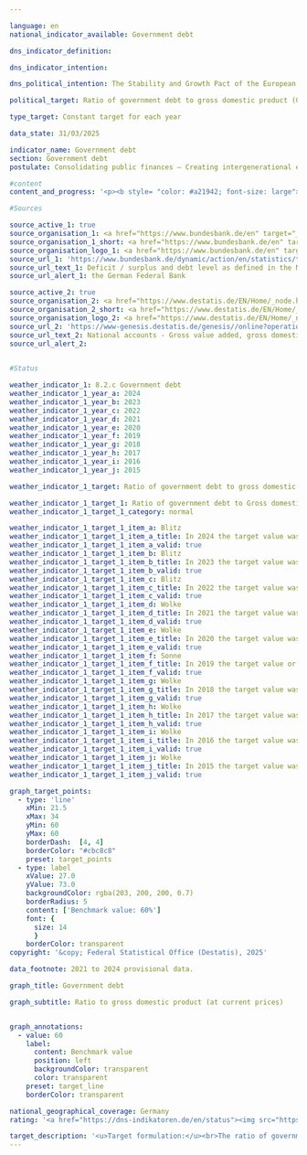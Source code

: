 ```yaml
---

language: en        
national_indicator_available: Government debt        

dns_indicator_definition:         

dns_indicator_intention:         

dns_political_intention: The Stability and Growth Pact of the European Union (EU) sets the reference value for the maximum debt ratio at 60% of gross domestic product (GDP).        

political_target: Ratio of government debt to gross domestic product (GDP) must not exceed 60%; To be maintained until 2030        

type_target: Constant target for each year        

data_state: 31/03/2025        

indicator_name: Government debt        
section: Government debt        
postulate: Consolidating public finances – Creating intergenerational equity        

#content         
content_and_progress: '<p><b style= "color: #a21942; font-size: large">8.2.c Government debt</b><br><br>In Germany, government debt is determined twice annually by the Deutsche Bundesbank in accordance with the provisions of the Maastricht Treaty, based on calculations by the Federal Statistical Office. The Gross Domestic Product (GDP) at current prices is calculated by the Federal Statistical Office within the framework of the national accounts. The debt-to-GDP ratio is influenced both by the fiscal position of the government and by economic development. With constant levels of government debt, the debt ratio decreases more rapidly as GDP growth accelerates. Conversely, the debt ratio may increase even if absolute debt levels decline, provided GDP falls more sharply in the same period. Implicit government debt&nbsp;–&nbsp;that is, future but not yet realised state obligations&nbsp;–&nbsp;is not taken into account.<br><br>Germany’s debt-to-GDP ratio remained above the reference value defined by the European Union (EU) from 2003&nbsp;until 2018. Following fiscal consolidation, the ratio decreased from 67.1% in 2005&nbsp;to 63.7% in 2007, but then rose to a peak of 81.0% by 2010, primarily due to the financial and economic crisis. From 2012&nbsp;onwards, the ratio steadily declined, falling below the Maastricht reference value of 60% in 2019&nbsp;for the first time since 2002, reaching 58.7%. However, due to the COVID-19&nbsp;pandemic, the ratio rose again sharply, reaching 68.1% in 2021. According to preliminary calculations, it stood at 62.5% in the current reporting year, 2024.<br><br>In a European comparison, fifteen EU Member States remained below the 60% reference value in 2024. The EU average for the debt ratio stood at 81.0%. The highest ratios were recorded in Greece (153.6%) and Italy (135.3%), while Estonia reported the lowest debt-to-GDP ratio at 23.6%.<br><br>While the consolidated debt of general government in Germany had been rising continuously since 1991, it declined for the first time in 2013&nbsp;and continued to fall from 2015&nbsp;onwards. In 2019, consolidated debt of the general public budget amounted to 2,076&nbsp;billion euros. As a result of the COVID-19&nbsp;pandemic and the war of aggression against Ukraine, this figure increased to 2,689&nbsp;billion euros by 2024, reaching its highest level since 1991. In per capita terms, this corresponded to approximately 31,740&nbsp;euros in 2024, compared to 7,765&nbsp;euros in 1991. Non-consolidated debt amounted to 2,728&nbsp;billion euros in 2024. Of this, 69.4% was attributable to the federal government, 23.4% to the Länder, 7.1% to municipalities, and 0.1% to the social security funds.<br><br>On the asset side of the government balance sheet, government debt is offset by tangible and financial assets. According to the balance sheets compiled by the Federal Statistical Office, tangible fixed assets had a (net) value of 2,022&nbsp;euros billion in 2023. The largest asset category comprised buildings such as roads, schools, and public infrastructure, with a value of 1,709&nbsp;billion euros. Financial assets totalled 1,546&nbsp;billion euros in 2023, with securities representing the largest share (53.6%) within this category.</p>'                

#Sources        

source_active_1: true
source_organisation_1: <a href="https://www.bundesbank.de/en" target="_blank" onclick="return confirm_alert('the German Federal Bank', 'En')">German Federal Bank</a>
source_organisation_1_short: <a href="https://www.bundesbank.de/en" target="_blank" onclick="return confirm_alert('the German Federal Bank', 'En')">German Federal Bank</a>
source_organisation_logo_1: <a href="https://www.bundesbank.de/en" target="_blank" onclick="return confirm_alert('the German Federal Bank', 'En')"><img src="https://dns-indikatoren.de/public/OrgImgEn/bundesbank.png" alt="German Federal Bank" title=" Click here to visit the homepage of the organizationGerman Federal Bank" style="height:60px; width:148px; border:transparent"/></a>
source_url_1: 'https://www.bundesbank.de/dynamic/action/en/statistics/time-series-databases/time-series-databases/743796/743796?treeAnchor=FINANZEN&statisticType=BBK_ITS'
source_url_text_1: Deficit / surplus and debt level as defined in the Maastricht Treaty/Germany/Debt level/Debt by category/instrument
source_url_alert_1: the German Federal Bank

source_active_2: true
source_organisation_2: <a href="https://www.destatis.de/EN/Home/_node.html" target="_blank">Federal Statistical Office</a>
source_organisation_2_short: <a href="https://www.destatis.de/EN/Home/_node.html" target="_blank">Federal Statistical Office</a>
source_organisation_logo_2: <a href="https://www.destatis.de/EN/Home/_node.html" target="_blank"><img src="https://dns-indikatoren.de/public/OrgImgEn/destatis.png" alt="Federal Statistical Office" title=" Click here to visit the homepage of the organizationFederal Statistical Office" style="height:60px; width:148px; border:transparent"/></a>
source_url_2: 'https://www-genesis.destatis.de/genesis//online?operation=table&code=81000-0001&bypass=true&levelindex=1&levelid=1660802268437&language=en'
source_url_text_2: National accounts - Gross value added, gross domestic product – GENESIS online 81000-0001
source_url_alert_2: 
        

#Status        

weather_indicator_1: 8.2.c Government debt
weather_indicator_1_year_a: 2024
weather_indicator_1_year_b: 2023
weather_indicator_1_year_c: 2022
weather_indicator_1_year_d: 2021
weather_indicator_1_year_e: 2020
weather_indicator_1_year_f: 2019
weather_indicator_1_year_g: 2018
weather_indicator_1_year_h: 2017
weather_indicator_1_year_i: 2016
weather_indicator_1_year_j: 2015

weather_indicator_1_target: Ratio of government debt to gross domestic product (GDP) must not exceed 60 per cent; To be maintained until 2030

weather_indicator_1_target_1: Ratio of government debt to Gross domestic product (GDP) must not exceed 0%, To be maintained until 2030
weather_indicator_1_target_1_category: normal

weather_indicator_1_target_1_item_a: Blitz
weather_indicator_1_target_1_item_a_title: In 2024 the target value was missed and the indicator had not moved towards the target on average over the previous changes.
weather_indicator_1_target_1_item_a_valid: true
weather_indicator_1_target_1_item_b: Blitz
weather_indicator_1_target_1_item_b_title: In 2023 the target value was missed and the indicator had not moved towards the target on average over the previous changes.
weather_indicator_1_target_1_item_b_valid: true
weather_indicator_1_target_1_item_c: Blitz
weather_indicator_1_target_1_item_c_title: In 2022 the target value was missed and the indicator had not moved towards the target on average over the previous changes.
weather_indicator_1_target_1_item_c_valid: true
weather_indicator_1_target_1_item_d: Wolke
weather_indicator_1_target_1_item_d_title: In 2021 the target value was not reached, but the average development pointed in the desired direction.
weather_indicator_1_target_1_item_d_valid: true
weather_indicator_1_target_1_item_e: Wolke
weather_indicator_1_target_1_item_e_title: In 2020 the target value was not reached, but the average development pointed in the desired direction.
weather_indicator_1_target_1_item_e_valid: true
weather_indicator_1_target_1_item_f: Sonne
weather_indicator_1_target_1_item_f_title: In 2019 the target value or a better value was achieved and the average change did not point in the direction of deterioration.
weather_indicator_1_target_1_item_f_valid: true
weather_indicator_1_target_1_item_g: Wolke
weather_indicator_1_target_1_item_g_title: In 2018 the target value was not reached, but the average development pointed in the desired direction.
weather_indicator_1_target_1_item_g_valid: true
weather_indicator_1_target_1_item_h: Wolke
weather_indicator_1_target_1_item_h_title: In 2017 the target value was not reached, but the average development pointed in the desired direction.
weather_indicator_1_target_1_item_h_valid: true
weather_indicator_1_target_1_item_i: Wolke
weather_indicator_1_target_1_item_i_title: In 2016 the target value was not reached, but the average development pointed in the desired direction.
weather_indicator_1_target_1_item_i_valid: true
weather_indicator_1_target_1_item_j: Wolke
weather_indicator_1_target_1_item_j_title: In 2015 the target value was not reached, but the average development pointed in the desired direction.
weather_indicator_1_target_1_item_j_valid: true        

graph_target_points:
  - type: 'line'
    xMin: 21.5
    xMax: 34
    yMin: 60
    yMax: 60
    borderDash:  [4, 4]
    borderColor: "#cbc8c8"
    preset: target_points
  - type: label
    xValue: 27.0
    yValue: 73.0
    backgroundColor: rgba(203, 200, 200, 0.7)
    borderRadius: 5
    content: ['Benchmark value: 60%']
    font: {
      size: 14
      }
    borderColor: transparent        
copyright: '&copy; Federal Statistical Office (Destatis), 2025'        

data_footnote: 2021 to 2024 provisional data.        

graph_title: Government debt        

graph_subtitle: Ratio to gross domestic product (at current prices)        


graph_annotations:
  - value: 60
    label:
      content: Benchmark value
      position: left
      backgroundColor: transparent
      color: transparent
    preset: target_line
    borderColor: transparent                

national_geographical_coverage: Germany        
rating: '<a href="https://dns-indikatoren.de/en/status"><img src="https://sdg-indikatoren.de/public/Wettersymbole/Blitz.png" title="In 2024 the target value was missed and the indicator had not moved towards the target on average over the previous changes." alt="Weathersymbol: Thuder strom"/></a>'        

target_description: '<u>Target formulation:</u><br>The ratio of government debt to gross domestic product should not exceed 60% each year.<br><br><u>Assessment:</u><br>According to the target formulation, indicator 8.2.c exceeded the politically defined target in 2024. Furthermore, the average trend from 2019 to 2024 points to a further increase. Indicator 8.2.c is therefore assessed as <b>thunderstorm</b> for 2024.<br><br><u>Data status at time of assessment:</u><br>31/03/2025'        
---
```


